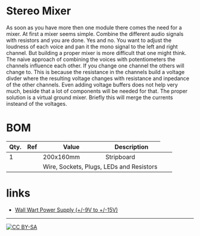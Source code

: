 # Stereo Mixer

<!-- img src="https://raw.githubusercontent.com/spielhuus/elektrophon/master/Power%20Supply/schema.jpg" width="20%"></img>
<img src="https://raw.githubusercontent.com/spielhuus/elektrophon/master/Power%20Supply/pcb.png" width="20%"></img -->

As soon as you have more then one module there comes the need for a mixer. At first a mixer seems simple. Combine the different
audio signals with resistors and you are done. Yes and no. You want to adjust the loudness of each voice and pan it the mono 
signal to the left and right channel. But building a proper mixer is more difficult that one might think. The naive approach of
combining the voices with potentiometers the channels influence each other. If you change one channel the others will change to.
This is because the resistance in the channels build a voltage divder where the resulting voltage changes with resistance and 
inpedance of the other channels. Even adding voltage buffers does not help very much, beside that a lot of components will be 
needed for that. The proper solution is a virtual ground mixer. Briefly this will merge the currents insteand of the voltages.



# BOM

|Qty.|Ref| Value| Description|
|---|------|----------|----------|
|1| | 200x160mm| Stripboard |
| | <td colspan=2> Wire, Sockets, Plugs, LEDs and Resistors |

# links

* [Wall Wart Power Supply (+/-9V to +/-15V)](http://musicfromouterspace.com/analogsynth_new/WALLWARTSUPPLY/WALLWARTSUPPLY.php)

---
[![CC BY-SA](https://licensebuttons.net/l/by-sa/3.0/88x31.png)](https://creativecommons.org/licenses/by-sa/4.0/)
